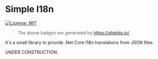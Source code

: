 # Simple I18n

[![License: MIT](https://img.shields.io/badge/License-MIT-yellow.svg?style=flat-square)](https://opensource.org/licenses/MIT)
> The above badges are generated by https://shields.io/

It's a small library to provide .Net Core I18n translations from JSON files.

UNDER CONSTRUCTION.
